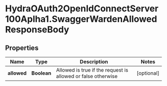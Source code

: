 # HydraOAuth2OpenIdConnectServer100Aplha1.SwaggerWardenAllowedResponseBody

## Properties
Name | Type | Description | Notes
------------ | ------------- | ------------- | -------------
**allowed** | **Boolean** | Allowed is true if the request is allowed or false otherwise | [optional] 


